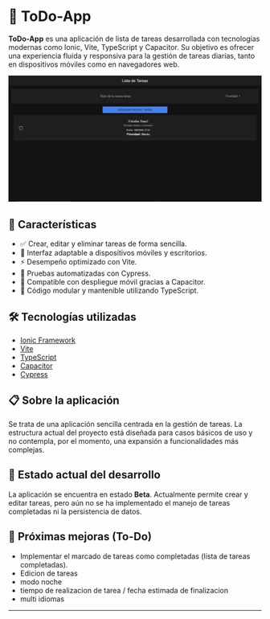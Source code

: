 # 📝 ToDo-App

**ToDo-App** es una aplicación de lista de tareas desarrollada con tecnologías modernas como Ionic, Vite, TypeScript y Capacitor. Su objetivo es ofrecer una experiencia fluida y responsiva para la gestión de tareas diarias, tanto en dispositivos móviles como en navegadores web.

![Captura de la app](public/imagenReadme.png)

## 🚀 Características

- ✅ Crear, editar y eliminar tareas de forma sencilla.
- 📱 Interfaz adaptable a dispositivos móviles y escritorios.
- ⚡️ Desempeño optimizado con Vite.
- 🧪 Pruebas automatizadas con Cypress.
- 🔌 Compatible con despliegue móvil gracias a Capacitor.
- 🧩 Código modular y mantenible utilizando TypeScript.

## 🛠️ Tecnologías utilizadas

- [Ionic Framework](https://ionicframework.com/)
- [Vite](https://vitejs.dev/)
- [TypeScript](https://www.typescriptlang.org/)
- [Capacitor](https://capacitorjs.com/)
- [Cypress](https://www.cypress.io/)

## 📋 Sobre la aplicación

Se trata de una aplicación sencilla centrada en la gestión de tareas. La estructura actual del proyecto está diseñada para casos básicos de uso y no contempla, por el momento, una expansión a funcionalidades más complejas.

## 🔧 Estado actual del desarrollo

La aplicación se encuentra en estado **Beta**. Actualmente permite crear y editar tareas, pero aún no se ha implementado el manejo de tareas completadas ni la persistencia de datos.

## 📝 Próximas mejoras (To-Do)

- Implementar el marcado de tareas como completadas (lista de tareas completadas).
- Edicion de tareas
- modo noche
- tiempo de realizacion de tarea / fecha estimada de finalizacion
- multi idiomas

---